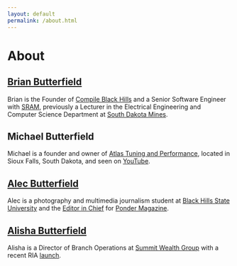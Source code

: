 ```yaml
---
layout: default
permalink: /about.html
---
```

# About

## [Brian Butterfield](https://www.linkedin.com/in/brianbtrfld/)
Brian is the Founder of [Compile Black Hills](https://compileblackhills.org) and a Senior Software Engineer with [SRAM](https://www.sram.com/en/sram), previously a Lecturer in the Electrical Engineering and Computer Science Department at [South Dakota Mines](https://www.sdsmt.edu/eecs).

## Michael Butterfield
Michael is a founder and owner of [Atlas Tuning and Performance](https://atlastuningperformance.com), located in Sioux Falls, South Dakota, and seen on [YouTube](https://www.youtube.com/watch?v=aNcxh0sUZlc).

## [Alec Butterfield](https://www.alecbutterfield.com)
Alec is a photography and multimedia journalism student at [Black Hills State University](https://www.bhsumedia.com) and the [Editor in Chief](https://www.bhsumedia.com/staff_name/alec-butterfield/) for [Ponder Magazine](https://www.bhsumedia.com/ponder/).

## [Alisha Butterfield](https://www.linkedin.com/in/alisha-butterfield-4a095b197/)
Alisha is a Director of Branch Operations at [Summit Wealth Group](https://www.summitwealthgroup.com/team/alisha-butterfield) with a recent RIA [launch](https://finance.yahoo.com/news/summit-wealth-group-launches-ria-130000801.html?guccounter=1&guce_referrer=aHR0cHM6Ly93d3cuZ29vZ2xlLmNvbS8&guce_referrer_sig=AQAAAMNEs6NIa0ideBGf1-15CxW9BBn-jzW5w1SXu-IOkmO5q2UUV3QrwHiIVIfoLLZrqEp1DgaWWk1SNIRrNZh5aBSQ4zbehTgaTWls5NCzkPBcYZkF2lZt47ybC1B-nANgBg_GhtsyR9NphMAbu_9RO2ZPS1_Tx1iTd7dycEwKaqN2).

